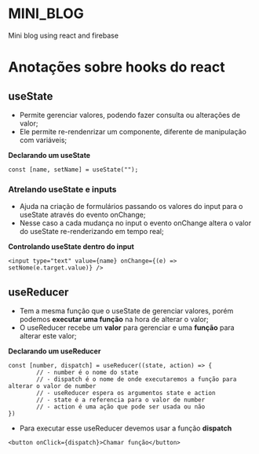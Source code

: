 # MINI_BLOG
 Mini blog using react and firebase

# Anotações sobre hooks do react

## useState

- Permite gerenciar valores, podendo fazer consulta ou alterações de valor;
- Ele permite re-rendenrizar um componente, diferente de manipulação com variáveis;

**Declarando um useState**

```const [name, setName] = useState("");```

### Atrelando useState e inputs

- Ajuda na criação de formulários passando os valores do input para o useState através do evento onChange;
- Nesse caso a cada mudança no input o evento onChange altera o valor do useState re-renderizando em tempo real;

**Controlando useState dentro do input**

```<input type="text" value={name} onChange={(e) => setNome(e.target.value)} />```

## useReducer

- Tem a mesma função que o useState de gerenciar valores, porém podemos **executar uma função** na hora de alterar o valor;
- O useReducer recebe um **valor** para gerenciar e uma **função** para alterar este valor;

**Declarando um useReducer**

```
const [number, dispatch] = useReducer((state, action) => {
        // - number é o nome do state
        // - dispatch é o nome de onde executaremos a função para alterar o valor de number
        // - useReducer espera os argumentos state e action
        // - state é a referencia para o valor de number
        // - action é uma ação que pode ser usada ou não
})
```
- Para executar esse useReducer devemos usar a função **dispatch**

```<button onClick={dispatch}>Chamar função</button>```

